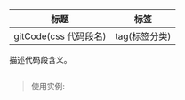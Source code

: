 | 标题                  | 标签          |
| --------------------- | ------------- |
| gitCode(css 代码段名) | tag(标签分类) |

描述代码段含义。

<!-- 示例代码段 -->

```git

```

> 使用实例:

```git

```
